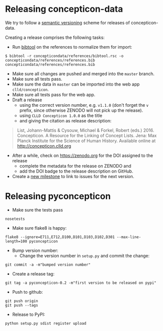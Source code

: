 
Releasing concepticon-data
==========================

We try to follow a [semantic versioning](http://semver.org/) scheme for releases of
concepticon-data.

Creating a release comprises the following tasks:

- Run [bibtool](http://www.gerd-neugebauer.de/software/TeX/BibTool/en/) on the references 
to normalize them for import:
```
$ bibtool -r concepticondata/references/bibtool.rsc -o concepticondata/references/references.bib concepticondata/references/references.bib
```

- Make sure all changes are pushed and merged into the `master` branch.
- Make sure all tests pass.
- Make sure the data in `master` can be imported into the web app `clld/concepticon`.
- Make sure all tests pass for the web app.
- Draft a release 
  - using the correct version number, e.g. `v1.1.0` (don't forget the `v` 
    prefix, since otherwise ZENODO will not pick up the release). 
  - using `CLLD Concepticon 1.0.0` as the title
  - and giving the citation as release description:

> List, Johann-Mattis & Cysouw, Michael & Forkel, Robert (eds.) 2016. Concepticon. 
> A Resource for the Linking of Concept Lists. 
> Jena: Max Planck Institute for the Science of Human History.
> Available online at http://concepticon.clld.org

- After a while, check on https://zenodo.org for the DOI assigned to the release
  - complete the metadata for the release on ZENODO and
  - add the DOI badge to the release description on GitHub.
- Create a [new milestone](https://github.com/clld/concepticon-data/milestones) to
  link to issues for the next version.


Releasing pyconcepticon
=======================

- Make sure the tests pass
```
nosetests
```

- Make sure flake8 is happy:
```
flake8 --ignore=E711,E712,D100,D101,D103,D102,D301 --max-line-length=100 pyconcepticon
```

- Bump version number:
  - Change the version number in `setup.py` and commit the change:
```
git commit -a -m"bumped version number"
```

- Create a release tag:
```
git tag -a pyconcepticon-0.2 -m"first version to be released on pypi"
```

- Push to github:
```
git push origin
git push --tags
```

- Release to PyPI:
```
python setup.py sdist register upload
```

